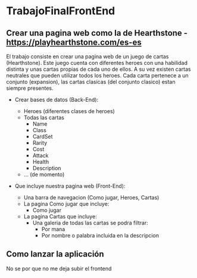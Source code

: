 # TrabajoFinalFrontEnd

Crear una pagina web como la de Hearthstone - https://playhearthstone.com/es-es
-------------------------------------------
El trabajo consiste en crear una pagina web de un juego de cartas (Hearthstone). Este juego cuenta con diferentes heroes con una habilidad distinta
y unas cartas propias de cada uno de ellos. A su vez existen cartas neutrales que pueden utilizar todos los heroes.
Cada carta pertenece a un conjunto (expansion), las cartas clasicas (del conjunto clasico) estan siempre presentes.

- Crear bases de datos (Back-End):
    - Heroes (diferentes clases de heroes)
    - Todas las cartas
        * Name
        * Class
        * CardSet
        * Rarity
        * Cost
        * Attack
        * Health
        * Description
    - ... (de momento)

- Que incluye nuestra pagina web (Front-End):
    - Una barra de navegacion (Como jugar, Heroes, Cartas)
    - La pagina Como jugar que incluye:
        - Como jugar 
    - La pagina Cartas que incluye:
        - Una galeria de todas las cartas se podra filtrar:
            - Por mana
            - Por nombre o palabra incluida en la descripcion


## Como lanzar la aplicación

No se por que no me deja subir el frontend
